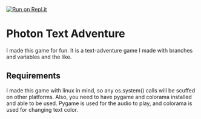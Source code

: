 [![Run on Repl.it](https://repl.it/badge/github/SpaghettiSouls/photon-command-line-game)](https://repl.it/github/SpaghettiSouls/photon-command-line-game)
# Photon Text Adventure
I made this game for fun. It is a text-adventure game I made with branches and variables and the like.


## Requirements
I made this game with linux in mind, so any os.system() calls will be scuffed on other platforms. Also, you need to have pygame and colorama installed and able to be used. Pygame is used for the audio to play, and colorama is used for changing text color.

